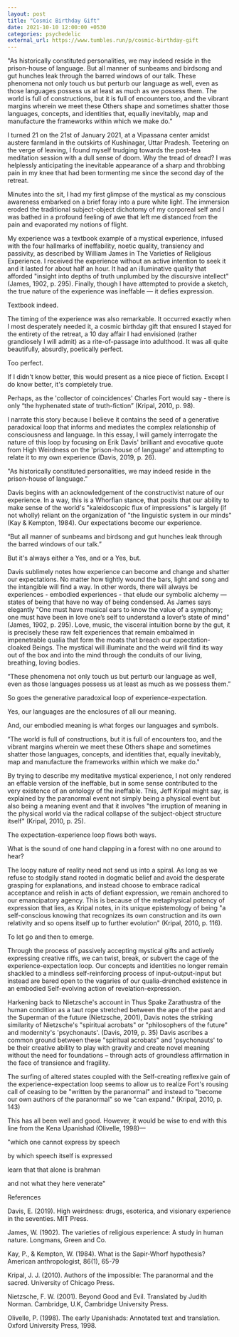 ```yaml
---
layout: post
title: "Cosmic Birthday Gift"
date: 2021-10-10 12:00:00 +0530
categories: psychedelic
external_url: https://www.tumbles.run/p/cosmic-birthday-gift
---
```



"As historically constituted personalities, we may indeed reside in the prison-house of language. But all manner of sunbeams and birdsong and gut hunches leak through the barred windows of our talk. These phenomena not only touch us but perturb our language as well, even as those languages possess us at least as much as we possess them. The world is full of constructions, but it is full of encounters too, and the vibrant margins wherein we meet these Others shape and sometimes shatter those languages, concepts, and identities that, equally inevitably, map and manufacture the frameworks within which we make do.”

I turned 21 on the 21st of January 2021, at a Vipassana center amidst austere farmland in the outskirts of Kushinagar, Uttar Pradesh. Teetering on the verge of leaving, I found myself trudging towards the post-tea meditation session with a dull sense of doom. Why the tread of dread? I was helplessly anticipating the inevitable appearance of a sharp and throbbing pain in my knee that had been tormenting me since the second day of the retreat.

Minutes into the sit, I had my first glimpse of the mystical as my conscious awareness embarked on a brief foray into a pure white light. The immersion eroded the traditional subject-object dichotomy of my corporeal self and I was bathed in a profound feeling of awe that left me distanced from the pain and evaporated my notions of flight.

My experience was a textbook example of a mystical experience, infused with the four hallmarks of ineffability, noetic quality, transiency and passivity, as described by William James in The Varieties of Religious Experience. I received the experience without an active intention to seek it and it lasted for about half an hour. It had an illuminative quality that afforded "insight into depths of truth unplumbed by the discursive intellect" (James, 1902, p. 295). Finally, though I have attempted to provide a sketch, the true nature of the experience was ineffable — it defies expression.

Textbook indeed.

The timing of the experience was also remarkable. It occurred exactly when I most desperately needed it, a cosmic birthday gift that ensured I stayed for the entirety of the retreat, a 10 day affair I had envisioned (rather grandiosely I will admit) as a rite-of-passage into adulthood. It was all quite beautifully, absurdly, poetically perfect.

Too perfect.

If I didn't know better, this would present as a nice piece of fiction. Except I do know better, it's completely true.

Perhaps, as the 'collector of coincidences' Charles Fort would say - there is only “the hyphenated state of truth-fiction” (Kripal, 2010, p. 98).

I narrate this story because I believe it contains the seed of a generative paradoxical loop that informs and mediates the complex relationship of consciousness and language. In this essay, I will gamely interrogate the nature of this loop by focusing on Erik Davis' brilliant and evocative quote from High Weirdness on the 'prison-house of language' and attempting to relate it to my own experience (Davis, 2019, p. 26).

"As historically constituted personalities, we may indeed reside in the prison-house of language.”

Davis begins with an acknowledgement of the constructivist nature of our experience. In a way, this is a Whorfian stance, that posits that our ability to make sense of the world's "kaleidoscopic flux of impressions" is largely (if not wholly) reliant on the organization of "the linguistic system in our minds" (Kay & Kempton, 1984). Our expectations become our experience.

“But all manner of sunbeams and birdsong and gut hunches leak through the barred windows of our talk.”

But it's always either a Yes, and or a Yes, but.

Davis sublimely notes how experience can become and change and shatter our expectations. No matter how tightly wound the bars, light and song and the intangible will find a way. In other words, there will always be experiences - embodied experiences - that elude our symbolic alchemy — states of being that have no way of being condensed. As James says elegantly "One must have musical ears to know the value of a symphony; one must have been in love one’s self to understand a lover’s state of mind" (James, 1902, p. 295). Love, music, the visceral intuition borne by the gut, it is precisely these raw felt experiences that remain embalmed in impenetrable qualia that form the moats that breach our expectation-cloaked Beings. The mystical will illuminate and the weird will find its way out of the box and into the mind through the conduits of our living, breathing, loving bodies.

“These phenomena not only touch us but perturb our language as well, even as those languages possess us at least as much as we possess them.”

So goes the generative paradoxical loop of experience-expectation.

Yes, our languages are the enclosures of all our meaning.

And, our embodied meaning is what forges our languages and symbols.

“The world is full of constructions, but it is full of encounters too, and the vibrant margins wherein we meet these Others shape and sometimes shatter those languages, concepts, and identities that, equally inevitably, map and manufacture the frameworks within which we make do."

By trying to describe my meditative mystical experience, I not only rendered an effable version of the ineffable, but in some sense contributed to the very existence of an ontology of the ineffable. This, Jeff Kripal might say, is explained by the paranormal event not simply being a physical event but also being a meaning event and that it involves "the irruption of meaning in the physical world via the radical collapse of the subject-object structure itself"  (Kripal, 2010, p. 25).

The expectation-experience loop flows both ways.

What is the sound of one hand clapping in a forest with no one around to hear?

The loopy nature of reality need not send us into a spiral. As long as we refuse to stodgily stand rooted in dogmatic belief and avoid the desperate grasping for explanations, and instead choose to embrace radical acceptance and relish in acts of defiant expression, we remain anchored to our emancipatory agency. This is because of the metaphysical potency of expression that lies, as Kripal notes, in its unique epistemology of being "a self-conscious knowing that recognizes its own construction and its own relativity and so opens itself up to further evolution" (Kripal, 2010, p. 116).

To let go and then to emerge.

Through the process of passively accepting mystical gifts and actively expressing creative riffs, we can twist, break, or subvert the cage of the experience-expectation loop. Our concepts and identities no longer remain shackled to a mindless self-reinforcing process of input-output-input but instead are bared open to the vagaries of our qualia-drenched existence in an embodied Self-evolving action of revelation-expression.

Harkening back to Nietzsche's account in Thus Spake Zarathustra of the human condition as a taut rope stretched between the ape of the past and the Superman of the future (Nietzsche, 2001), Davis notes the striking similarity of Nietzsche's "spiritual acrobats" or "philosophers of the future" and modernity's 'psychonauts'. (Davis, 2019, p. 35) Davis ascribes a common ground between these "spiritual acrobats" and 'psychonauts' to be their creative ability to play with gravity and create novel meaning without the need for foundations – through acts of groundless affirmation in the face of transience and fragility.

The surfing of altered states coupled with the Self-creating reflexive gain of the experience-expectation loop seems to allow us to realize Fort's rousing call of ceasing to be "written by the paranormal" and instead to "become our own authors of the paranormal" so we "can expand." (Kripal, 2010, p. 143)

This has all been well and good. However, it would be wise to end with this line from the Kena Upanishad (Olivelle, 1998)—

"which one cannot express by speech

by which speech itself is expressed

learn that that alone is brahman

and not what they here venerate"


References

Davis, E. (2019). High weirdness: drugs, esoterica, and visionary experience in the seventies. MIT Press.

James, W. (1902). The varieties of religious experience: A study in human nature. Longmans, Green and Co.

Kay, P., & Kempton, W. (1984). What is the Sapir‐Whorf hypothesis? American anthropologist, 86(1), 65-79

Kripal, J. J. (2010). Authors of the impossible: The paranormal and the sacred. University of Chicago Press.

Nietzsche, F. W. (2001). Beyond Good and Evil. Translated by Judith Norman. Cambridge, U.K, Cambridge University Press.

Olivelle, P. (1998). The early Upanishads: Annotated text and translation. Oxford University Press, 1998.

